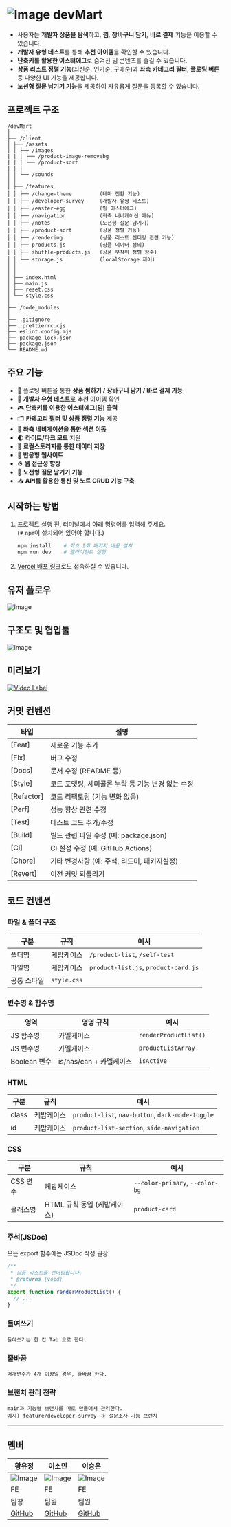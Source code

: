 # ![Image](https://github.com/user-attachments/assets/fb2d5b6f-c814-4c81-b159-36ec3fcb9238) devMart

- 사용자는 **개발자 상품을 탐색**하고, **찜**, **장바구니 담기**, **바로 결제** 기능을 이용할 수 있습니다.  
- **개발자 유형 테스트**를 통해 **추천 아이템**을 확인할 수 있습니다.  
- **단축키를 활용한 이스터에그**로 숨겨진 밈 콘텐츠를 즐길 수 있습니다.  
- **상품 리스트 정렬 기능**(최신순, 인기순, 구매순)과 **좌측 카테고리 필터**, **플로팅 버튼** 등 다양한 UI 기능을 제공합니다.
- **노션형 질문 남기기 기능**을 제공하여 자유롭게 질문을 등록할 수 있습니다.

## 프로젝트 구조
```
/devMart
│
├── /client 
│ ├── /assets 
│ │ ├── /images
| | | ├── /product-image-removebg
| | | └── /product-sort
| | |
│ │ └── /sounds 
│ │
│ ├── /features
│ │ ├── /change-theme         (테마 전환 기능)
│ │ ├── /developer-survey     (개발자 유형 테스트)
│ │ ├── /easter-egg           (밈 이스터에그)
│ │ ├── /navigation           (좌측 내비게이션 메뉴)
│ │ ├── /notes                (노션형 질문 남기기)
│ │ ├── /product-sort         (상품 정렬 기능)
│ │ ├── /rendering            (상품 리스트 렌더링 관련 기능)
│ │ ├── products.js           (상품 데이터 정의)
│ │ ├── shuffle-products.js   (상품 무작위 정렬 함수)
│ │ └── storage.js            (localStorage 제어)
│ │
│ │
│ ├── index.html 
│ ├── main.js 
│ ├── reset.css
│ └── style.css 
│
├── /node_modules 
│
├── .gitignore 
├── .prettierrc.cjs 
├── eslint.config.mjs 
├── package-lock.json 
├── package.json 
└── README.md 

```

## 주요 기능

- 🛒 플로팅 버튼을 통한 **상품 찜하기 / 장바구니 담기 / 바로 결제 기능**
- 🧩 **개발자 유형 테스트**로 **추천** 아이템 확인
- 🎮 **단축키를 이용한 이스터에그(밈) 출력**
- 🗂️ **카테고리 필터 및 상품 정렬 기능** 제공
- 🧭 **좌측 네비게이션을 통한 섹션 이동**
- 🌓 **라이트/다크 모드** 지원
- 💾 **로컬스토리지를 통한 데이터 저장**
- 📱 **반응형 웹사이트**
- ⚙ **웹 접근성 향상**
- 📄 **노션형 질문 남기기 기능**
- 📥 **API를 활용한 통신 및 노트 CRUD 기능 구축**

## 시작하는 방법

1. 프로젝트 실행 전, 터미널에서 아래 명령어를 입력해 주세요.  
   (※ `npm`이 설치되어 있어야 합니다.)
    
    ```bash
    npm install    # 최초 1회 패키지 내용 설치
    npm run dev    # 클라이언트 실행
    ```

2. [Vercel 배포 링크](https://dev-mart3.vercel.app/)로도 접속하실 수 있습니다.

## 유저 플로우
![Image](https://github.com/user-attachments/assets/5b59dd60-2d38-4e24-9f88-d57686f0597b)
## 구조도 및 협업툴
![Image](https://github.com/user-attachments/assets/324699ca-28c2-4240-821e-8e4273b9d6dc)
## 미리보기
[![Video Label](https://github.com/user-attachments/assets/03d89ed7-b957-4236-8140-fb4ec1c03c43)](https://youtu.be/3VP03anxoFA)
## 커밋 컨벤션
| 타입 | 설명 |
|------|------|
| [Feat] | 새로운 기능 추가 |
| [Fix] | 버그 수정 |
| [Docs] | 문서 수정 (README 등) |
| [Style] | 코드 포맷팅, 세미콜론 누락 등 기능 변경 없는 수정 |
| [Refactor] | 코드 리팩토링 (기능 변화 없음) |
| [Perf] | 성능 향상 관련 수정 |
| [Test] | 테스트 코드 추가/수정 |
| [Build] | 빌드 관련 파일 수정 (예: package.json) |
| [Ci] | CI 설정 수정 (예: GitHub Actions) |
| [Chore] | 기타 변경사항 (예: 주석, 리드미, 패키지설정) |
| [Revert] | 이전 커밋 되돌리기 |

## 코드 컨벤션

### 파일 & 폴더 구조

| 구분 | 규칙 | 예시 |
| --- | --- | --- |
| 폴더명 | 케밥케이스 | `/product-list`, `/self-test` |
| 파일명 | 케밥케이스 | `product-list.js`, `product-card.js` |
| 공통 스타일 | `style.css` |  |

### 변수명 & 함수명

| 영역 | 명명 규칙 | 예시 |
| --- | --- | --- |
| JS 함수명 | 카멜케이스 | `renderProductList()` |
| JS 변수명 | 카멜케이스 | `productListArray` |
| Boolean 변수 | is/has/can + 카멜케이스 | `isActive` |

### HTML

| 구분 | 규칙 | 예시 |
| --- | --- | --- |
| class | 케밥케이스 | `product-list`, `nav-button`, `dark-mode-toggle` |
| id | 케밥케이스 | `product-list-section`, `side-navigation` |

### CSS

| 구분 | 규칙 | 예시 |
| --- | --- | --- |
| CSS 변수 | 케밥케이스 | `--color-primary`, `--color-bg` |
| 클래스명 | HTML 규칙 동일 (케밥케이스) | `product-card` |

### 주석(JSDoc)

모든 export 함수에는 JSDoc 작성 권장

```jsx
/**
 * 상품 리스트를 렌더링합니다.
 * @returns {void}
 */
export function renderProductList() {
  // ...
}
```
### 들여쓰기
```
들여쓰기는 한 칸 Tab 으로 한다.
```

### 줄바꿈
```
매개변수가 4개 이상일 경우, 줄바꿈 한다.
```

### 브랜치 관리 전략
```
main과 기능별 브랜치를 따로 만들어서 관리한다.
예시) feature/developer-survey -> 설문조사 기능 브랜치
```
----

## 멤버

| 황유정 | 이소민 | 이승은 |
| --- | --- | --- |
| ![Image](https://github.com/user-attachments/assets/22ac8949-8279-463f-84a5-8b2b9404c123) | ![Image](https://github.com/user-attachments/assets/f70a3bf5-30e3-4908-8c1c-34f6fe54a531) | ![Image](https://github.com/user-attachments/assets/6a2dbd4b-0ab9-4836-83bf-6e73bc761c0d) |
| FE | FE | FE |
| 팀장 | 팀원 | 팀원 |
| [GitHub](https://github.com/YooJeong01) | [GitHub](https://github.com/mintsky0172) | [GitHub](https://github.com/seungdev) |
